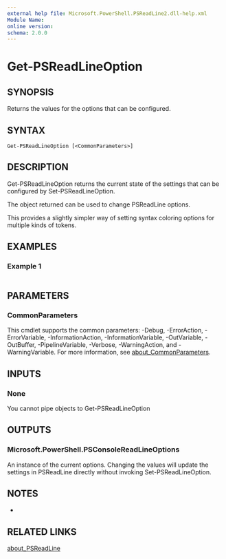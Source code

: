 ```yaml
---
external help file: Microsoft.PowerShell.PSReadLine2.dll-help.xml
Module Name:
online version:
schema: 2.0.0
---
```


# Get-PSReadLineOption

## SYNOPSIS
Returns the values for the options that can be configured.

## SYNTAX

```
Get-PSReadLineOption [<CommonParameters>]
```

## DESCRIPTION
Get-PSReadLineOption returns the current state of the settings that can be configured by Set-PSReadLineOption.

The object returned can be used to change PSReadLine options.

This provides a slightly simpler way of setting syntax coloring options for multiple kinds of tokens.

## EXAMPLES

### Example 1
```powershell

```



## PARAMETERS

### CommonParameters
This cmdlet supports the common parameters: -Debug, -ErrorAction, -ErrorVariable, -InformationAction, -InformationVariable, -OutVariable, -OutBuffer, -PipelineVariable, -Verbose, -WarningAction, and -WarningVariable. For more information, see [about_CommonParameters](http://go.microsoft.com/fwlink/?LinkID=113216).

## INPUTS

### None
You cannot pipe objects to Get-PSReadLineOption

## OUTPUTS

### Microsoft.PowerShell.PSConsoleReadLineOptions
An instance of the current options.
Changing the values will update the settings in PSReadLine directly without invoking Set-PSReadLineOption.

## NOTES
*

## RELATED LINKS

[about_PSReadLine]()

